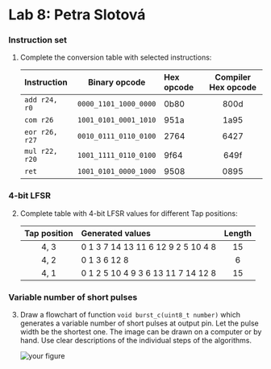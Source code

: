 # Lab 8: Petra Slotová

### Instruction set

1. Complete the conversion table with selected instructions:

   | **Instruction** | **Binary opcode** | **Hex opcode** | **Compiler Hex opcode** |
   | :-- | :-: | :-- | :-: |
   | `add r24, r0` | `0000_1101_1000_0000` | 0b80 | 800d |
   | `com r26` | `1001_0101_0001_1010` | 951a | 1a95 |
   | `eor r26, r27` | `0010_0111_0110_0100` | 2764 | 6427 |
   | `mul r22, r20` | `1001_1111_0110_0100` | 9f64 | 649f |
   | `ret` | `1001_0101_0000_1000` | 9508 | 0895 |

### 4-bit LFSR

2. Complete table with 4-bit LFSR values for different Tap positions:

   | **Tap position** | **Generated values** | **Length** |
   | :-: | :-- | :-: |
   | 4, 3 | 0 1 3 7 14 13 11 6 12 9 2 5 10 4 8 | 15 |
   | 4, 2 | 0 1 3 6 12 8 | 6 |
   | 4, 1 | 0 1 2 5 10 4 9 3 6 13 11 7 14 12 8 | 15 |

### Variable number of short pulses

3. Draw a flowchart of function `void burst_c(uint8_t number)` which generates a variable number of short pulses at output pin. Let the pulse width be the shortest one. The image can be drawn on a computer or by hand. Use clear descriptions of the individual steps of the algorithms.

   ![your figure]()
